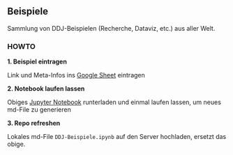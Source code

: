 ## Beispiele

Sammlung von DDJ-Beispielen (Recherche, Dataviz, etc.) aus aller Welt.

### HOWTO

**1. Beispiel eintragen**

Link und Meta-Infos ins [Google Sheet](https://docs.google.com/spreadsheets/d/1Sf0pkpan0sMeq_pva1AV6rkTva9xr0sgw3ThX_2VkYA/edit#gid=389752635) eintragen

**2. Notebook laufen lassen**

Obiges [Jupyter Notebook](https://github.com/MAZ-CAS-DDJ/kurs_20_21/blob/master/00%20weitere%C2%A0Dokumente/beispiele/DDJ-Beispiele.ipynb) runterladen und einmal laufen lassen, um neues md-File zu generieren

**3. Repo refreshen**

Lokales md-File `DDJ-Beispiele.ipynb` auf den Server hochladen, ersetzt das obige.
